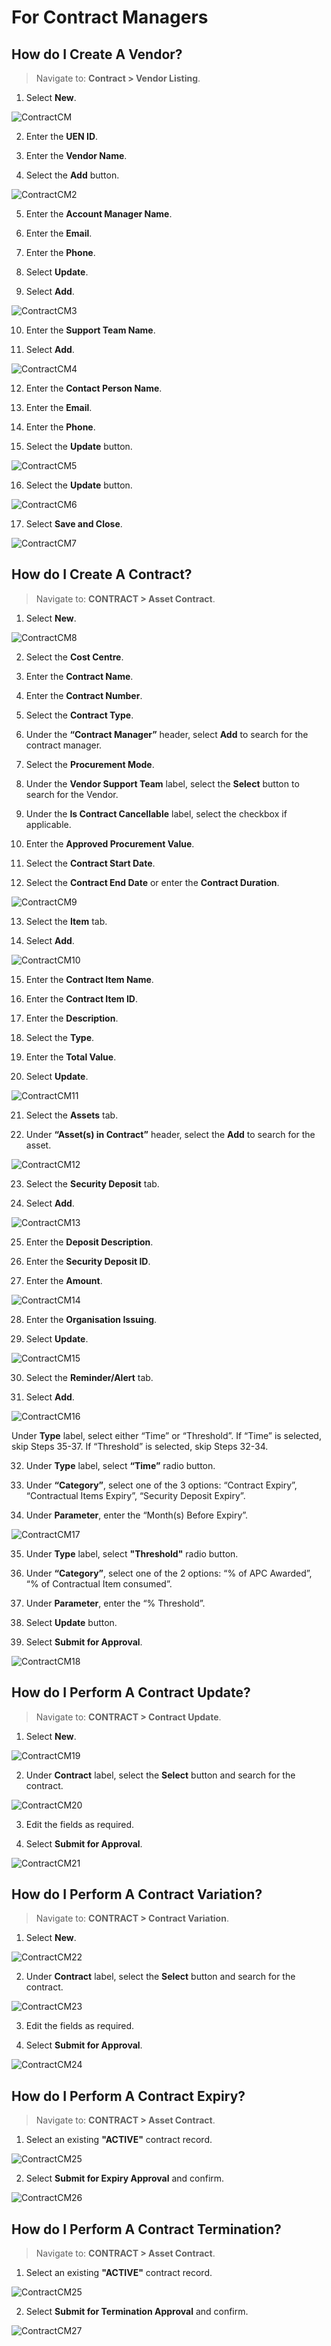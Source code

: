 # For Contract Managers

## How do I Create A Vendor?

> Navigate to: **Contract > Vendor Listing**.

1. Select **New**.

![](images/ContractCM.png "ContractCM")

2. Enter the **UEN ID**.

3. Enter the **Vendor Name**.

4. Select the **Add** button.

![](images/ContractCM2.png "ContractCM2")

5. Enter the **Account Manager Name**.

6. Enter the **Email**.

7. Enter the **Phone**.

8. Select **Update**.

9. Select **Add**.

![](images/ContractCM3.png "ContractCM3")

10. Enter the **Support Team Name**.

11. Select **Add**.

![](images/ContractCM4.png "ContractCM4")

12. Enter the **Contact Person Name**.

13. Enter the **Email**.

14. Enter the **Phone**.

15. Select the **Update** button.

![](images/ContractCM5.png "ContractCM5")

16. Select the **Update** button.

![](images/ContractCM6.png "ContractCM6")

17. Select **Save and Close**.

![](images/ContractCM7.png "ContractCM7")


## How do I Create A Contract?

> Navigate to: **CONTRACT > Asset Contract**.

1. Select **New**.

![](images/ContractCM8.png "ContractCM8")

2. Select the **Cost Centre**.

3. Enter the **Contract Name**.

4. Enter the **Contract Number**.

5. Select the **Contract Type**.

6. Under the **“Contract Manager”** header, select **Add** to search for the contract manager.

7. Select the **Procurement Mode**.

8. Under the **Vendor Support Team** label, select the **Select** button to search for the Vendor.

9. Under the **Is Contract Cancellable** label, select the checkbox if applicable.

10. Enter the **Approved Procurement Value**.

11. Select the **Contract Start Date**.

12. Select the **Contract End Date** or enter the **Contract Duration**.

![](images/ContractCM9.png "ContractCM9")

13. Select the **Item** tab.

14. Select **Add**.

![](images/ContractCM10.png "ContractCM10")

15. Enter the **Contract Item Name**.

16. Enter the **Contract Item ID**.

17. Enter the **Description**.

18. Select the **Type**.

19. Enter the **Total Value**.

20. Select **Update**.

![](images/ContractCM11.png "ContractCM11")

21. Select the **Assets** tab.

22. Under **“Asset(s) in Contract”** header, select the **Add** to search for the asset.

![](images/ContractCM12.png "ContractCM12")

23. Select the **Security Deposit** tab.

24. Select **Add**.

![](images/ContractCM13.png "ContractCM13")

25. Enter the **Deposit Description**.

26. Enter the **Security Deposit ID**.

27. Enter the **Amount**.

![](images/ContractCM14.png "ContractCM14")

28. Enter the **Organisation Issuing**.

29. Select **Update**.

![](images/ContractCM15.png "ContractCM15")

30. Select the **Reminder/Alert** tab.

31. Select **Add**.

![](images/ContractCM16.png "ContractCM16")

Under **Type** label, select either “Time” or “Threshold”. 
If “Time” is selected, skip Steps 35-37. 
If “Threshold” is selected, skip Steps 32-34.

32. Under **Type** label, select **“Time”** radio button.

33. Under **“Category”**, select one of the 3 options: “Contract Expiry”, “Contractual Items Expiry”, “Security Deposit Expiry”.

34. Under **Parameter**, enter the “Month(s) Before Expiry”.

![](images/ContractCM17.png "ContractCM17")

35. Under **Type** label, select **"Threshold"** radio button.

36. Under **“Category”**, select one of the 2 options: “% of APC Awarded”, “% of Contractual Item consumed”.

37. Under **Parameter**, enter the “% Threshold”.

38. Select **Update** button.

39. Select **Submit for Approval**.

![](images/ContractCM18.png "ContractCM18")


## How do I Perform A Contract Update?

> Navigate to: **CONTRACT > Contract Update**.

1. Select **New**.

![](images/ContractCM19.png "ContractCM19")

2. Under **Contract** label, select the **Select** button and search for the contract.

![](images/ContractCM20.png "ContractCM20")

3. Edit the fields as required.

4. Select **Submit for Approval**.

![](images/ContractCM21.png "ContractCM21")


## How do I Perform A Contract Variation?

> Navigate to: **CONTRACT > Contract Variation**.

1. Select **New**.

![](images/ContractCM22.png "ContractCM22")

2. Under **Contract** label, select the **Select** button and search for the contract.

![](images/ContractCM23.png "ContractCM23")

3. Edit the fields as required.

4. Select **Submit for Approval**.

![](images/ContractCM24.png "ContractCM24")


## How do I Perform A Contract Expiry?

> Navigate to: **CONTRACT > Asset Contract**.

1. Select an existing **"ACTIVE"** contract record.

![](images/ContractCM25.png "ContractCM25")

2. Select **Submit for Expiry Approval** and confirm.

![](images/ContractCM26.png "ContractCM26")


## How do I Perform A Contract Termination?

> Navigate to: **CONTRACT > Asset Contract**.

1. Select an existing **"ACTIVE"** contract record.

![](images/ContractCM25.png "ContractCM25")

2. Select **Submit for Termination Approval** and confirm.

![](images/ContractCM27.png "ContractCM27")